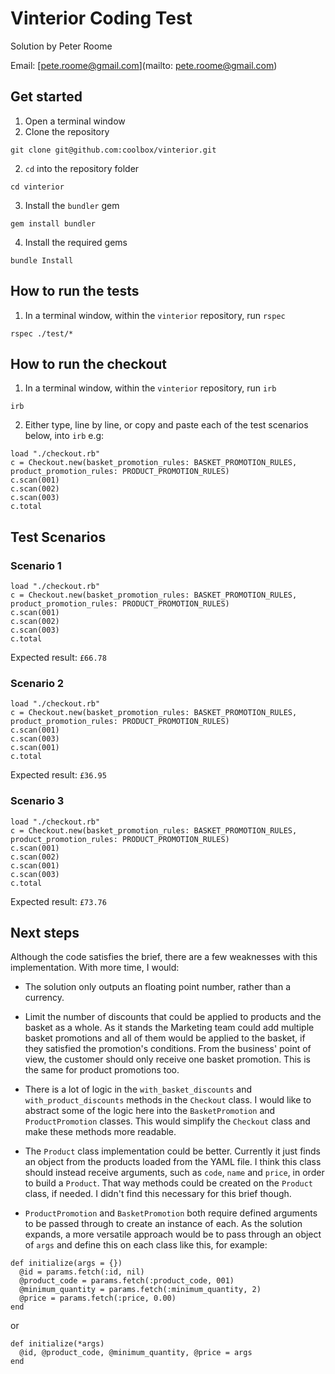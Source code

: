 # Vinterior Coding Test

Solution by Peter Roome

Email: [pete.roome@gmail.com](mailto: pete.roome@gmail.com)

## Get started
1. Open a terminal window
2. Clone the repository
```
git clone git@github.com:coolbox/vinterior.git
```

2. `cd` into the repository folder
```
cd vinterior
```

3. Install the `bundler` gem
```
gem install bundler
```

4. Install the required gems
```
bundle Install
```

## How to run the tests
1. In a terminal window, within the `vinterior` repository, run `rspec`
```
rspec ./test/*
```

## How to run the checkout
1. In a terminal window, within the `vinterior` repository, run `irb`
```
irb
```

2. Either type, line by line, or copy and paste each of the test scenarios below, into `irb` e.g:

```
load "./checkout.rb"
c = Checkout.new(basket_promotion_rules: BASKET_PROMOTION_RULES, product_promotion_rules: PRODUCT_PROMOTION_RULES)
c.scan(001)
c.scan(002)
c.scan(003)
c.total
```

## Test Scenarios
### Scenario 1
```
load "./checkout.rb"
c = Checkout.new(basket_promotion_rules: BASKET_PROMOTION_RULES, product_promotion_rules: PRODUCT_PROMOTION_RULES)
c.scan(001)
c.scan(002)
c.scan(003)
c.total
```
Expected result: `£66.78`

### Scenario 2
```
load "./checkout.rb"
c = Checkout.new(basket_promotion_rules: BASKET_PROMOTION_RULES, product_promotion_rules: PRODUCT_PROMOTION_RULES)
c.scan(001)
c.scan(003)
c.scan(001)
c.total
```

Expected result: `£36.95`

### Scenario 3
```
load "./checkout.rb"
c = Checkout.new(basket_promotion_rules: BASKET_PROMOTION_RULES, product_promotion_rules: PRODUCT_PROMOTION_RULES)
c.scan(001)
c.scan(002)
c.scan(001)
c.scan(003)
c.total
```

Expected result: `£73.76`

## Next steps
Although the code satisfies the brief, there are a few weaknesses with this implementation. With more time, I would:

- The solution only outputs an floating point number, rather than a currency.

- Limit the number of discounts that could be applied to products and the basket as a whole. As it stands the Marketing team could add multiple basket promotions and all of them would be applied to the basket, if they satisfied the promotion's conditions. From the business' point of view, the customer should only receive one basket promotion. This is the same for product promotions too.

- There is a lot of logic in the `with_basket_discounts` and `with_product_discounts` methods in the `Checkout` class. I would like to abstract some of the logic here into the `BasketPromotion` and `ProductPromotion` classes. This would simplify the `Checkout` class and make these methods more readable.

- The `Product` class implementation could be better. Currently it just finds an object from the products loaded from the YAML file. I think this class should instead receive arguments, such as `code`, `name` and `price`, in order to build a `Product`. That way methods could be created on the `Product` class, if needed. I didn't find this necessary for this brief though.

- `ProductPromotion` and `BasketPromotion` both require defined arguments to be passed through to create an instance of each. As the solution expands, a more versatile approach would be to pass through an object of `args` and define this on each class like this, for example:

```
def initialize(args = {})
  @id = params.fetch(:id, nil)
  @product_code = params.fetch(:product_code, 001)
  @minimum_quantity = params.fetch(:minimum_quantity, 2)
  @price = params.fetch(:price, 0.00)  
end
```
or
```
def initialize(*args)
  @id, @product_code, @minimum_quantity, @price = args
end
```
